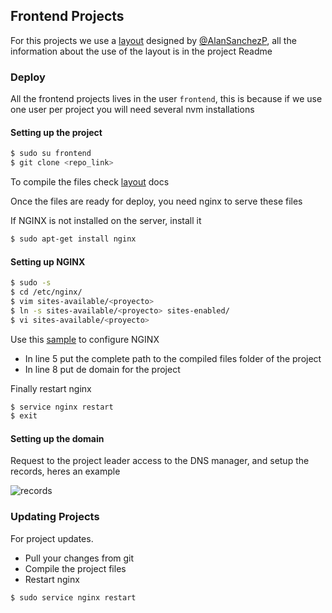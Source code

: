 ## Frontend Projects

For this projects we use a [layout](https://github.com/BlickLabs/generator-frontend-dev) designed by 
[@AlanSanchezP](https://github.com/AlanSanchezP), all the information about the use of the layout is in the project Readme

### Deploy

All the frontend projects lives in the user ``` frontend ```, this is because if we use one user per project you will need several nvm installations

#### Setting up the project

```bash
$ sudo su frontend
$ git clone <repo_link>
```
To compile the files check [layout](https://github.com/BlickLabs/generator-frontend-dev) docs

Once the files are ready for deploy, you need nginx to serve these files

If NGINX is not installed on the server, install it

```bash
$ sudo apt-get install nginx
```

#### Setting up NGINX

```bash
$ sudo -s
$ cd /etc/nginx/
$ vim sites-available/<proyecto>
$ ln -s sites-available/<proyecto> sites-enabled/
$ vi sites-available/<proyecto>
```

Use this [sample](https://github.com/BlickLabs/devops/resources/blob/master/frontend-server) to configure NGINX

 * In line 5 put the complete path to the compiled files folder of the project
 * In line 8 put de domain for the project

Finally restart nginx 

```bash
$ service nginx restart
$ exit
```

#### Setting up the domain

Request to the project leader access to the DNS manager, and setup the records, heres an example

![records](https://assets.digitalocean.com/articles/redirect/dns_a_records.png)

### Updating Projects

For project updates.

* Pull your changes from git
* Compile the project files
* Restart nginx

```bash
$ sudo service nginx restart
```